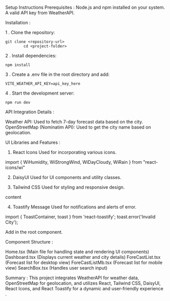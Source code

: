 Setup Instructions
Prerequisites : 
Node.js and npm installed on your system.
A valid API key from WeatherAPI.

Installation :

1 . Clone the repository:

	git clone <repository-url>
            cd <project-folder>

2 . Install dependencies:

	npm install

3 . Create a .env file in the root directory and add:

	VITE_WEATHER_API_KEY=api_key_here

4 . Start the development server:

	npm run dev

API Integration Details : 

Weather API: Used to fetch 7-day forecast data based on the city.
OpenStreetMap (Nominatim API): Used to get the city name based on geolocation.

UI Libraries and Features :
1. React Icons
Used for incorporating various icons.


import { WiHumidity, WiStrongWind, WiDayCloudy, WiRain } from "react-icons/wi"

2. DaisyUI
Used for UI components and utility classes.
     
   <span className="loading loading-dots loading-xl"></span>




3. Tailwind CSS
Used for styling and responsive design.
      
<div className="flex gap-5 justify-center items-center h-screen text-purple-600">content</div>

4. Toastify Message
Used for notifications and alerts of error.


import { ToastContainer, toast } from 'react-toastify';
toast.error('Invalid City');

Add <ToastContainer /> in the root component.


Component Structure : 

Home.tsx (Main file for handling state and rendering UI components)
Dashboard.tsx (Displays current weather and city details)
ForeCastList.tsx (Forecast list for desktop view)
ForeCastListMb.tsx (Forecast list for mobile view)
SearchBox.tsx (Handles user search input)

Summary :
This project integrates WeatherAPI for weather data, OpenStreetMap for geolocation, and utilizes React, Tailwind CSS, DaisyUI, React Icons, and React Toastify for a dynamic and user-friendly experience . 














